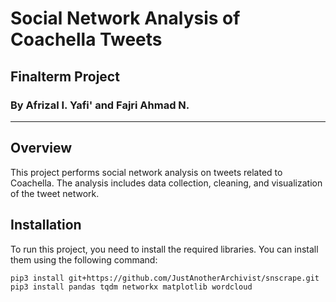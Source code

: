 # Social Network Analysis of Coachella Tweets

## Finalterm Project

### By Afrizal I. Yafi' and Fajri Ahmad N.

---

## Overview

This project performs social network analysis on tweets related to Coachella. The analysis includes data collection, cleaning, and visualization of the tweet network.

## Installation

To run this project, you need to install the required libraries. You can install them using the following command:

```bash
pip3 install git+https://github.com/JustAnotherArchivist/snscrape.git
pip3 install pandas tqdm networkx matplotlib wordcloud